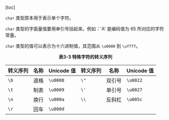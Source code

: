 [toc]

`char` 类型原本用于表示单个字符。

`char` 类型的字面量值要用单引号括起来。例如：'A' 是编码值为 65 所对应的字符常量。

`char` 类型的值可以表示为十六进制值，其范围从 `\u0000` 到 `\uffff`。

<center><b>表3-3 特殊字符的转义序列</b></center>

| 转义序列 | 名称 | Unicode 值 | 转义序列 | 名称   | Unicode 值 |
| -------- | ---- | ---------- | -------- | ------ | ---------- |
| `\b`     | 退格 | `\u0008`   | `\"`     | 双引号 | `\u0022`   |
| `\t`     | 制表 | `\u0009`   | `\'`     | 单引号 | `\u0027`   |
| `\n`     | 换行 | `\u000a`   | `\\`     | 反斜杠 | `\u005c`   |
| `\r`     | 回车 | `\u000d`   |          |        |            |


